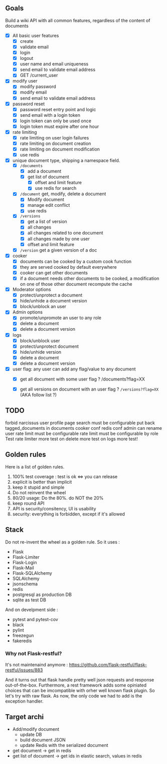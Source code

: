## Goals

Build a wiki API with all common features, regardless of the content of documents

* [x] All basic user features
  * [x] create
  * [x] validate email
  * [x] login
  * [x] logout
  * [x] user name and email uniqueness
  * [x] send email to validate email address
  * [x] GET /current_user
* [x] modify user
  * [x] modify password
  * [x] modify email
  * [x] send email to validate email address
* [x] password reset
  * [x] password reset entry point and logic
  * [x] send email with a login token
  * [x] login token can only be used once
  * [x] login token must expire after one hour
* [x] rate limiting
  * [x] rate limiting on user login failures
  * [x] rate limiting on document creation
  * [x] rate limiting on document modification
  * [x] use redis
* [x] unique document type, shipping a namespace field.
  * [x] `/documents`
    * [x] add a document
    * [x] get list of document
      * [x] offset and limit feature
      * [x] use redis for search
  * [x] `/document` get, modify, delete a document
    * [x] Modify document
    * [x] manage edit conflict
    * [x] use redis
  * [x] `/versions`
    * [x] get a list of version
    * [x] all changes
    * [x] all changes related to one document
    * [x] all changes made by one user
    * [x] offset and limit feature
  * [x] `/version` get a given version of a doc
* [x] cooker
  * [x] documents can be cooked by a custom cook function
  * [x] they are served cooked by default everywhere
  * [x] cooker can get other documents
  * [x] if a document needs other documents to be cooked, a modification on one of those other document recompute the cache
* [x] Moderator options
  * [x] protect/unprotect a document
  * [x] hide/unhide a document version
  * [x] block/unblock an user
* [x] Admin options
  * [x] promote/unpromote an user to any role
  * [x] delete a document
  * [x] delete a document version
* [x] logs
  * [x] block/unblock user
  * [x] protect/unprotect document
  * [x] hide/unhide version
  * [x] delete a document
  * [x] delete a document version
* [x] user flag: any user can add any flag/value to any document
  * [x] get all document with some user flag ? /documents?flag=XX
  * [x] get all versions on document with an user flag ? `/versions?flag=XX` (AKA follow list ?)


## TODO

forbid narcissus
user profile page
search must be configurable
put back tagged_documents in documents
cooker conf
redis conf
admin can rename user
rate limit must be configurable
rate limit must be configurable by role
Test rate limiter
more test on delete
more test on logs
more test!


## Golden rules

Here is a list of golden rules.

1. 100% test coverage : test is ok <=> you can release
2. explicit is better than implicit
3. keep it stupid and simple
4. Do not reinvent the wheel
5. 80/20 usage: Do the 80%. do NOT the 20%
6. keep round API
7. API is security/consitency, UI is usability
8. security: everything is forbidden, except if it's allowed

## Stack

Do not re-invent the wheel as a golden rule. So it uses : 

* Flask
* Flask-Limiter
* Flask-Login
* Flask-Mail
* Flask-SQLAlchemy
* SQLAlchemy
* jsonschema
* redis 
* postgresql as production DB
* sqlite as test DB

And on develpment side :

* pytest and pytest-cov
* black
* pylint
* freezegun
* fakeredis

### Why not Flask-restful?

It's not maintenaind anymore : https://github.com/flask-restful/flask-restful/issues/883

And it turns out that flask handle pretty well json requests and response out-of-the-box. Furthermore, a rest framework adds some opiniated choices that can be imcompatible with orher well known flask plugin. So let's try with raw flask. As now, the only code we had to add is the exception handler.


## Target archi 

* Add/modify document
  * update DB
  * build document JSON
  * update Redis with the serialized document
* get document -> get in redis
* get list of document -> get ids in elastic search, values in redis
